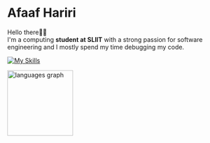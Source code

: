 # Afaaf Hariri

Hello there👋🏾\
I'm a computing **student at SLIIT** with a strong passion for software engineering and I mostly spend my time debugging my code.

[![My Skills](https://skillicons.dev/icons?i=typescript,javascript,java,python,nodejs,spring,fastapi,react,next,mysql,postgresql,mongodb,gcp,aws,docker&theme=light)](https://skillicons.dev) 

<div align="left">
  <img src="https://github-readme-stats.vercel.app/api/top-langs?username=afaafhariri&locale=en&hide_title=false&layout=compact&card_width=320&langs_count=6&theme=swift&hide_border=false&order=2&custom_title=Hariri's%20Top%20Languages" height="150" alt="languages graph"  />
</div>
